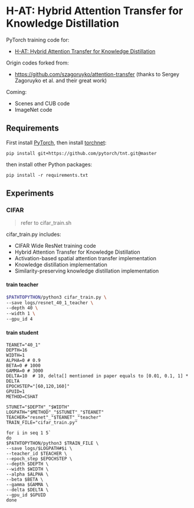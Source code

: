 H-AT: Hybrid Attention Transfer for Knowledge Distillation
==============

PyTorch training code for:
+ [H-AT: Hybrid Attention Transfer for Knowledge Distillation]()

Origin codes forked from: 
+ https://github.com/szagoruyko/attention-transfer (thanks to Sergey Zagoruyko et al. and their great work)

Coming:
+ Scenes and CUB code
+ ImageNet code

## Requirements

First install [PyTorch](https://pytorch.org), then install [torchnet](https://github.com/pytorch/tnt):

```
pip install git+https://github.com/pytorch/tnt.git@master
```

then install other Python packages:

```
pip install -r requirements.txt
```

## Experiments

### CIFAR
> refer to cifar_train.sh

cifar_train.py includes:
+ CIFAR Wide ResNet training code
+ Hybrid Attention Transfer for Knowledge Distillation
+ Activation-based spatial attention transfer implementation
+ Knowledge distillation implementation
+ Similarity-preserving knowledge distillation implementation


#### train teacher 
```bash
$PATHTOPYTHON/python3 cifar_train.py \
--save logs/resnet_40_1_teacher \
--depth 40 \
--width 1 \
--gpu_id 4
```

#### train student
```
TEANET="40_1"
DEPTH=16
WIDTH=1
ALPHA=0 # 0.9
BETA=0 # 1000
GAMMA=0 # 3000
DELTA=10  # 10, delta[] mentioned in paper equals to [0.01, 0.1, 1] * DELTA
EPOCHSTEP="[60,120,160]"
GPUID=1
METHOD=CSHAT

STUNET="$DEPTH"_"$WIDTH"
LOGPATH="$METHOD"_"$STUNET"_"$TEANET"
TEACHER="resnet"_"$TEANET"_"teacher"
TRAIN_FILE="cifar_train.py"

for i in seq 1 5`
do
$PATHTOPYTHON/python3 $TRAIN_FILE \
--save logs/$LOGPATH#$i \
--teacher_id $TEACHER \
--epoch_step $EPOCHSTEP \
--depth $DEPTH \
--width $WIDTH \
--alpha $ALPHA \
--beta $BETA \
--gamma $GAMMA \
--delta $DELTA \
--gpu_id $GPUID
done
```
